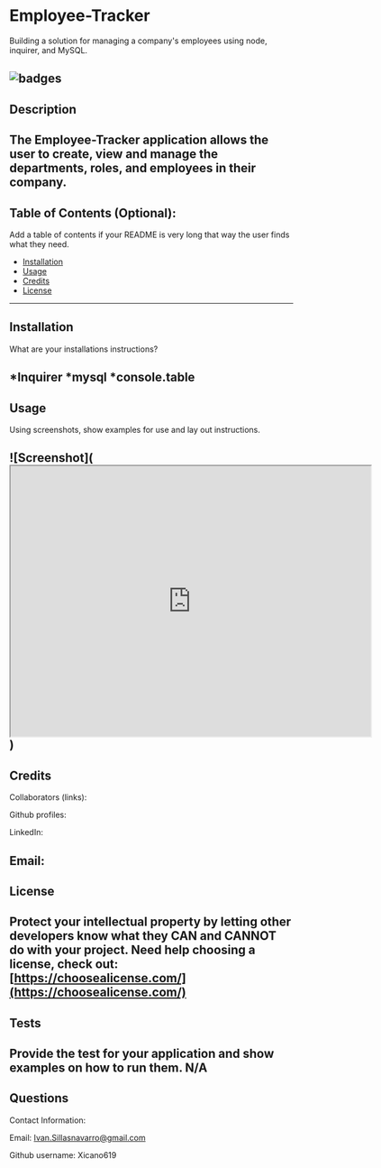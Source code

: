 # Employee-Tracker
Building a solution for managing a company's employees using node, inquirer, and MySQL.

## ![badges](https://img.shields.io/badge/license-MIT-green)

## Description 
The Employee-Tracker application allows the user to create, view and manage the departments, roles, and employees in their company.
---

## Table of Contents (Optional):
Add a table of contents if your README is very long that way the user finds what they need.

* [Installation](#installation)
* [Usage](#usage)
* [Credits](#credits)
* [License](#license)
---

## Installation
 What are your installations instructions? 
 
 *Inquirer
 *mysql
 *console.table
---

## Usage 
Using screenshots, show examples for use and lay out instructions.

![Screenshot](<iframe src="https://drive.google.com/file/d/10c98LVe-sX3RLhbKAl03uwiTbiHrWvKt/preview" width="640" height="480"></iframe>)
---

## Credits
Collaborators (links): 

Github profiles: 

LinkedIn: 

Email: 
----

## License
 Protect your intellectual property by letting other developers know what they CAN and CANNOT do with your project. 
Need help choosing a license, check out: [https://choosealicense.com/](https://choosealicense.com/)
---

## Tests 
Provide the test for your application and show examples on how to run them.
N/A
---

## Questions 

Contact Information: 

Email: Ivan.Sillasnavarro@gmail.com 

Github username: Xicano619

